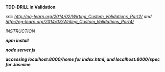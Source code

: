 **TDD-DRILL in Validation**

_src: http://ng-learn.org/2014/02/Wirting_Custom_Validations_Part2/
and http://ng-learn.org/2014/03/Writing_Custom_Validations_Part4/_



*INSTRUCTION*

***npm install***

***node server.js***

***accessing localhost:8000/home for index.html, and localhost:8000/spec for Jasmine***